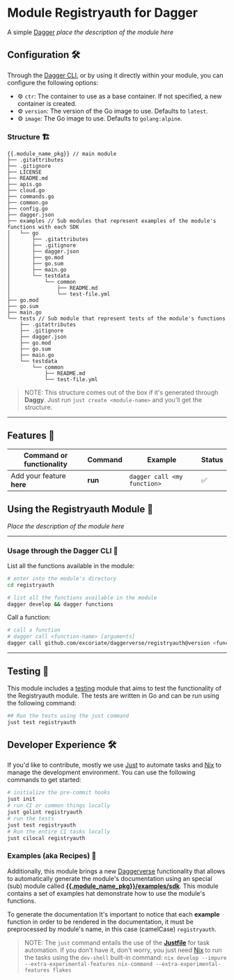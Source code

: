 # Module Registryauth for Dagger


A simple [Dagger](https://dagger.io) _place the description of the module here_

## Configuration 🛠️

Through the [Dagger CLI](https://docs.dagger.io/cli/465058/install), or by using it directly within your module, you can configure the following options:

* ⚙️ `ctr`: The container to use as a base container. If not specified, a new container is created.
* ⚙️ `version`: The version of the Go image to use. Defaults to `latest`.
* ⚙️ `image`: The Go image to use. Defaults to `golang:alpine`.

### Structure 🏗️
```text
{{.module_name_pkg}} // main module
├── .gitattributes
├── .gitignore
├── LICENSE
├── README.md
├── apis.go
├── cloud.go
├── commands.go
├── common.go
├── config.go
├── dagger.json
├── examples // Sub modules that represent examples of the module's functions with each SDK
│   └── go
│       ├── .gitattributes
│       ├── .gitignore
│       ├── dagger.json
│       ├── go.mod
│       ├── go.sum
│       ├── main.go
│       └── testdata
│           └── common
│               ├── README.md
│               └── test-file.yml
├── go.mod
├── go.sum
├── main.go
└── tests // Sub module that represent tests of the module's functions
    ├── .gitattributes
    ├── .gitignore
    ├── dagger.json
    ├── go.mod
    ├── go.sum
    ├── main.go
    └── testdata
        └── common
            ├── README.md
            └── test-file.yml

```
>NOTE: This structure comes out of the box if it's generated through **Daggy**. Just run `just create <module-name>` and you'll get the structure.

---

## Features 🎨

| Command or functionality  | Command | Example                     | Status |
|---------------------------|---------|-----------------------------|--------|
| Add your feature **here** | **run** | `dagger call <my function>` | ✅      |


## Using the Registryauth Module 🚀

_Place the description of the module here_

---

### Usage through the Dagger CLI 🚀

List all the functions available in the module:

  ```bash
  # enter into the module's directory
  cd registryauth

  # list all the functions available in the module
  dagger develop && dagger functions
```

Call a function:

  ```bash
  # call a function
  # dagger call <function-name> [arguments]
  dagger call github.com/excoriate/daggerverse/registryauth@version <function-name> [arguments]
```

---

## Testing 🧪

This module includes a [testing]({{.module_name_pkg}}/tests) module that aims to test the functionality of the Registryauth module. The tests are written in Go and can be run using the following command:

```bash
## Run the tests using the just command
just test registryauth
```

## Developer Experience 🛠️

If you'd like to contribute, mostly we use [Just](https://just.systems) to automate tasks and [Nix](https://nixos.org) to manage the development environment. You can use the following commands to get started:

```bash
# initialize the pre-commit hooks
just init
# run CI or common things locally
just golint registryauth
# run the tests
just test registryauth
# Run the entire CI tasks locally
just cilocal registryauth
```

### Examples (aka Recipes) 🍲

Additionally, this module brings a new [Daggerverse](https://daggerverse.dev/) functionality that allows to automatically generate the module's documentation using an special (sub) module called [**{{.module_name_pkg}}/examples/sdk**]({{.module_name_pkg}}/examples). This module contains a set of examples hat demonstrate how to use the module's functions.

To generate the documentation
It's important to notice that each **example** function in order to be rendered in the documentation, it must be preprocessed by module's name, in this case (camelCase) `registryauth`.

>NOTE: The `just` command entails the use of the [**Justfile**](https://just.systems) for task automation. If you don't have it, don't worry, you just need [Nix](https://nixos.org) to run the tasks using the `dev-shell` built-in command: `nix develop --impure --extra-experimental-features nix-command --extra-experimental-features flakes`
